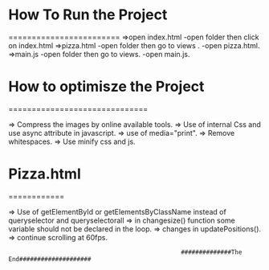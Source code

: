 # How To Run the Project
========================
=>open index.html 
-open folder then click on index.html 
=>pizza.html 
-open folder then go to views . 
-open pizza.html. 
=>main.js 
-open folder then go to views.
-open main.js. 

# How to optimisze the Project
==============================

=> Compress the images by online available tools.
=> Use of internal Css and use async attribute in javascript.
=> use of media="print".
=> Remove whitespaces.
=> Use minify css and js.

# Pizza.html
============

=> Use of getElementById or getElementsByClassName instead of queryselector and queryselectorall
=> in changesize() function some variable should not be declared in the loop.
=> changes in updatePositions().
=> continue scrolling at 60fps.

                                                    ##############The End####################